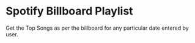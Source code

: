 # Spotify Billboard Playlist
Get the Top Songs as per the billboard for any particular date entered by user.
